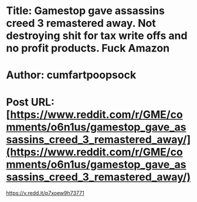 # Title: Gamestop gave assassins creed 3 remastered away. Not destroying shit for tax write offs and no profit products. Fuck Amazon
# Author: cumfartpoopsock
# Post URL: [https://www.reddit.com/r/GME/comments/o6n1us/gamestop_gave_assassins_creed_3_remastered_away/](https://www.reddit.com/r/GME/comments/o6n1us/gamestop_gave_assassins_creed_3_remastered_away/)


https://v.redd.it/p7xoew9h73771